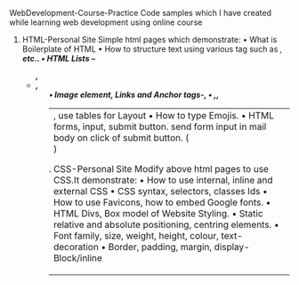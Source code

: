 WebDevelopment-Course-Practice
Code samples which I have created while learning web development using online course

1)	HTML-Personal Site 
Simple html pages which demonstrate: 
  • What is Boilerplate of HTML
  • How to structure text using various tag such as <em>,<strong> etc..
  •	HTML Lists – <ul>,<li>,<ol>
  •	Image element, Links and Anchor tags-<img>,<a>
  •	<table>,<tr>,<td>, use tables for Layout
  •	How to type Emojis.
  •	HTML forms, input, submit button. send form input in mail body on click of submit button.
   (<form action="mailto:email_id">)

2)	CSS-Personal Site
Modify above html pages to use CSS.It demonstrate:
  •	How to use internal, inline and external CSS
  •	CSS syntax, selectors, classes Ids
  •	How to use Favicons, how to embed Google fonts.
  •	HTML Divs, Box model of Website Styling.
  •	Static relative and absolute positioning, centring elements.
  •	Font family, size, weight, height, colour, text-decoration
  •	Border, padding, margin, display-Block/inline
